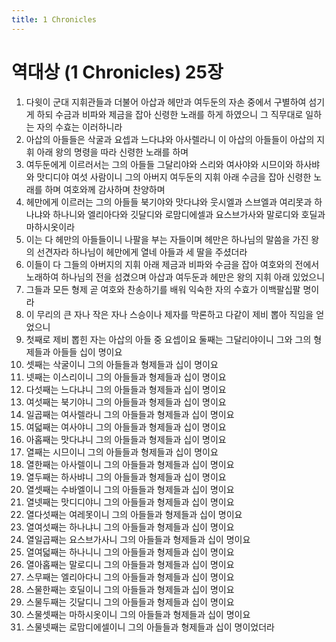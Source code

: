 ```yaml
---
title: 1 Chronicles
---
```


# 역대상 (1 Chronicles) 25장
1. 다윗이 군대 지휘관들과 더불어 아삽과 헤만과 여두둔의 자손 중에서 구별하여 섬기게 하되 수금과 비파와 제금을 잡아 신령한 노래를 하게 하였으니 그 직무대로 일하는 자의 수효는 이러하니라
1. 아삽의 아들들은 삭굴과 요셉과 느다냐와 아사렐라니 이 아삽의 아들들이 아삽의 지휘 아래 왕의 명령을 따라 신령한 노래를 하며
1. 여두둔에게 이르러서는 그의 아들들 그달리야와 스리와 여사야와 시므이와 하사뱌와 맛디디야 여섯 사람이니 그의 아버지 여두둔의 지휘 아래 수금을 잡아 신령한 노래를 하며 여호와께 감사하며 찬양하며
1. 헤만에게 이르러는 그의 아들들 북기야와 맛다냐와 웃시엘과 스브엘과 여리못과 하나냐와 하나니와 엘리아다와 깃달디와 로맘디에셀과 요스브가사와 말로디와 호딜과 마하시옷이라
1. 이는 다 헤만의 아들들이니 나팔을 부는 자들이며 헤만은 하나님의 말씀을 가진 왕의 선견자라 하나님이 헤만에게 열네 아들과 세 딸을 주셨더라
1. 이들이 다 그들의 아버지의 지휘 아래 제금과 비파와 수금을 잡아 여호와의 전에서 노래하여 하나님의 전을 섬겼으며 아삽과 여두둔과 헤만은 왕의 지휘 아래 있었으니
1. 그들과 모든 형제 곧 여호와 찬송하기를 배워 익숙한 자의 수효가 이백팔십팔 명이라
1. 이 무리의 큰 자나 작은 자나 스승이나 제자를 막론하고 다같이 제비 뽑아 직임을 얻었으니
1. 첫째로 제비 뽑힌 자는 아삽의 아들 중 요셉이요 둘째는 그달리야이니 그와 그의 형제들과 아들들 십이 명이요
1. 셋째는 삭굴이니 그의 아들들과 형제들과 십이 명이요
1. 넷째는 이스리이니 그의 아들들과 형제들과 십이 명이요
1. 다섯째는 느다냐니 그의 아들들과 형제들과 십이 명이요
1. 여섯째는 북기야니 그의 아들들과 형제들과 십이 명이요
1. 일곱째는 여사렐라니 그의 아들들과 형제들과 십이 명이요
1. 여덟째는 여사야니 그의 아들들과 형제들과 십이 명이요
1. 아홉째는 맛다냐니 그의 아들들과 형제들과 십이 명이요
1. 열째는 시므이니 그의 아들들과 형제들과 십이 명이요
1. 열한째는 아사렐이니 그의 아들들과 형제들과 십이 명이요
1. 열두째는 하사뱌니 그의 아들들과 형제들과 십이 명이요
1. 열셋째는 수바엘이니 그의 아들들과 형제들과 십이 명이요
1. 열넷째는 맛디디야니 그의 아들들과 형제들과 십이 명이요
1. 열다섯째는 여레못이니 그의 아들들과 형제들과 십이 명이요
1. 열여섯째는 하나냐니 그의 아들들과 형제들과 십이 명이요
1. 열일곱째는 요스브가사니 그의 아들들과 형제들과 십이 명이요
1. 열여덟째는 하나니니 그의 아들들과 형제들과 십이 명이요
1. 열아홉째는 말로디니 그의 아들들과 형제들과 십이 명이요
1. 스무째는 엘리아다니 그의 아들들과 형제들과 십이 명이요
1. 스물한째는 호딜이니 그의 아들들과 형제들과 십이 명이요
1. 스물두째는 깃달디니 그의 아들들과 형제들과 십이 명이요
1. 스물셋째는 마하시옷이니 그의 아들들과 형제들과 십이 명이요
1. 스물넷째는 로맘디에셀이니 그의 아들들과 형제들과 십이 명이었더라